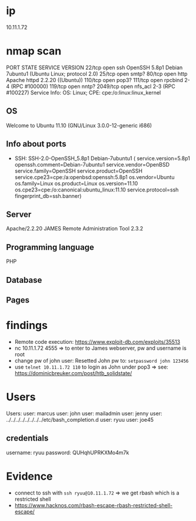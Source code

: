 # ip
10.11.1.72

# nmap scan
PORT     STATE SERVICE VERSION
22/tcp   open  ssh     OpenSSH 5.8p1 Debian 7ubuntu1 (Ubuntu Linux; protocol 2.0)
25/tcp   open  smtp?
80/tcp   open  http    Apache httpd 2.2.20 ((Ubuntu))
110/tcp  open  pop3?
111/tcp  open  rpcbind 2-4 (RPC #100000)
119/tcp  open  nntp?
2049/tcp open  nfs_acl 2-3 (RPC #100227)
Service Info: OS: Linux; CPE: cpe:/o:linux:linux_kernel

## OS 
Welcome to Ubuntu 11.10 (GNU/Linux 3.0.0-12-generic i686)

## Info about ports
* SSH:  SSH-2.0-OpenSSH_5.8p1 Debian-7ubuntu1 ( service.version=5.8p1 openssh.comment=Debian-7ubuntu1 service.vendor=OpenBSD service.family=OpenSSH service.product=OpenSSH service.cpe23=cpe:/a:openbsd:openssh:5.8p1 os.vendor=Ubuntu os.family=Linux os.product=Linux os.version=11.10 os.cpe23=cpe:/o:canonical:ubuntu_linux:11.10 service.protocol=ssh fingerprint_db=ssh.banner)



## Server
Apache/2.2.20
JAMES Remote Administration Tool 2.3.2

## Programming language
PHP 

## Database 


## Pages
    

# findings                                                                                                              

* Remote code execution: https://www.exploit-db.com/exploits/35513
* nc 10.11.1.72 4555 => to enter to James webserver, pw and username is root
* change pw of john user: Resetted John pw to: `setpassword john 123456`
* use `telnet 10.11.1.72 110` to login as John under pop3 => see: https://dominicbreuker.com/post/htb_solidstate/

# Users
Users: 
user: marcus
user: john
user: mailadmin
user: jenny
user: ../../../../../../../../etc/bash_completion.d
user: ryuu
user: joe45

## credentials
username: ryuu
password: QUHqhUPRKXMo4m7k


# Evidence
* connect to ssh with `ssh ryuu@10.11.1.72` => we get rbash which is a restricted shell
* https://www.hacknos.com/rbash-escape-rbash-restricted-shell-escape/

